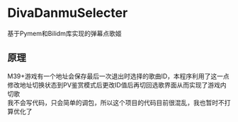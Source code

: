 # DivaDanmuSelecter
基于Pymem和Bilidm库实现的弹幕点歌姬

## 原理
M39+游戏有一个地址会保存最后一次退出时选择的歌曲ID，本程序利用了这一点修改地址切换状态到PV鉴赏模式后更改ID值后再切回选歌界面从而实现了游戏内切歌  
我不会写代码，只会简单的调包，所以这个项目的代码目前很混乱，我也暂时不打算优化了  
